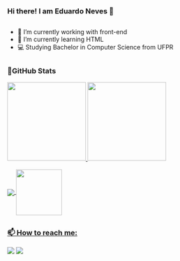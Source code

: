 ### Hi there! I am Eduardo Neves 👋
##

- 🔭 I’m currently working with front-end
- 🌱 I’m currently learning HTML
- 💻 Studying Bachelor in Computer Science from UFPR

##

<div>
<h3>🎇GitHub Stats</h3>

  <a href="https://github.com/EduCNeves">
  <img height="180cm" src="https://EduCNeves.vercel.app/api?username=EduCNeves&show_icons=true&theme=midnight-purple"/>
  <img height="180cm" src="https://github-readme-stats.vercel.app/api/top-langs/?username=EduCNeves&layut=compact&layout=compact&theme=midnight-purple"/>
</div>
<div style="display: inline_block"><br>
  <img align="center" src="https://img.shields.io/badge/C-00599C?style=for-the-badge&logo=c&logoColor=white"/>
  <img align="center" width="105" src="https://img.shields.io/badge/Angular-DD0031?style=for-the-badge&logo=angular&logoColor=white"/>
</div>

##

<div>
<h3>📫 How to reach me:</h3>
  <a href="https://www.instagram.com/eduu_neves/" target="_blank"><img src="https://img.shields.io/badge/Instagram-E4405F?style=for-the-badge&logo=instagram&logoColor=white" target="_blank"></a>
  <a href="https://www.linkedin.com/in/eduardo-camargo-neves/" target="_blank"><img src="https://img.shields.io/badge/LinkedIn-0077B5?style=for-the-badge&logo=linkedin&logoColor=white" target="_blank"></a>
</div>


